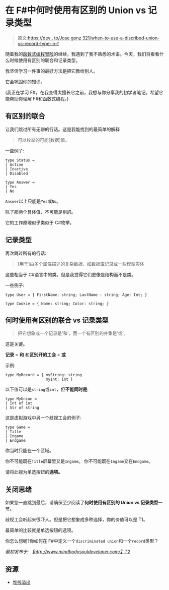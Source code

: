 # 在 F#中何时使用有区别的 Union vs 记录类型

> 原文:[https://dev . to/Jose gonz 321/when-to-use-a-discribed-union-vs-record-type-in-f](https://dev.to/josegonz321/when-to-use-a-discriminated-union-vs-record-type-in-f)

随着我的[函数式编程冒险](http://www.mindbodysouldeveloper.com/2017/01/07/intro-functional-programming-resources/)的继续，我遇到了我不熟悉的术语。今天，我们将看看什么时候使用有区别的联合和记录类型。

我坚信学习一件事的最好方法是把它教给别人。

它会巩固你的知识。

(我正在学习 F#，在我变得太擅长它之前，我想与你分享我的初学者笔记。希望它能帮助你理解 F#和函数式编程。)

## 有区别的联合

让我们跳过所有无聊的行话。这是我能找到的最简单的解释

> 可以枚举的可能[数据]值。

一些例子:

```
type Status =
| Active
| Inactive
| Disabled

type Answer =
| Yes
| No 
```

`Answer`以上只能是`Yes`或`No`。

除了那两个具体值，不可能是别的。

它的工作原理似乎类似于 C#枚举。

## 记录类型

再次跳过所有的行话:

> [用于]由多个属性描述的复杂数据，如数据库记录或一些模型实体

这些相当于 C#语言中的类。但是我觉得它们更像是结构而不是类。

一些例子:

```
type User = { FirstName: string; LastName : string; Age: Int; }

type Cookie = { Name: string; Color: string; } 
```

## 何时使用有区别的联合 vs 记录类型

> 把它想象成一个记录是‘和’，而一个有区别的并集是‘或’。

这是关键。

**记录** = **和**
和**区别开的工会** = **或**

示例:

```
type MyRecord = { myString: string
                  myInt: int } 
```

以下值可以是`string`或`int`，但**不能同时是**:

```
type MyUnion = 
| Int of int
| Str of string 
```

这是虚拟游戏中另一个歧视工会的例子:

```
type Game =
| Title
| Ingame
| Endgame 
```

你当时只能在一个区域。

你不可能既在`Title`屏幕里又是`Ingame`。
你不可能既在`Ingame`又在`Endgame`。

请将此视为单选按钮的**选项。**

## 关闭思绪

如果您一直跳到最后，请确保至少阅读了**何时使用有区别的 Union vs 记录类型**一节。

歧视工会听起来很吓人。但是把它想象成多种选择，你的价值可以是 T1。

最简单的比较就是单选按钮的选项。

你怎么想呢?你如何在 F#中定义一个`discriminated union`和一个`record`类型？

*最初发布于:
【http://www.mindbodysouldeveloper.com/】T2*

## 资源

*   [堆栈溢出](https://stackoverflow.com/questions/17291932/when-to-use-a-discriminate-union-vs-record-type-in-f)